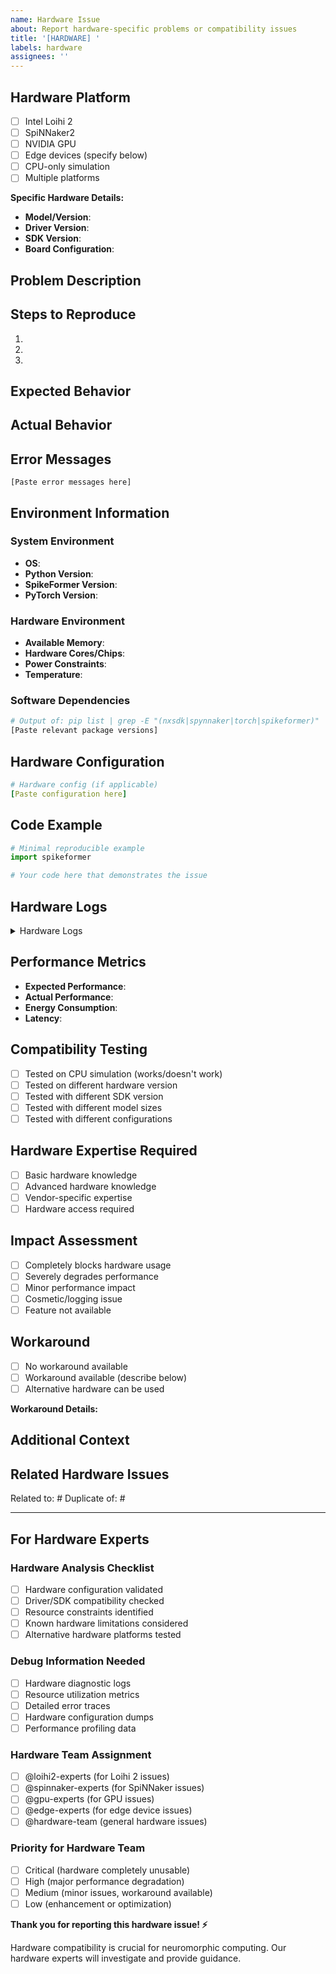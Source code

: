 ```yaml
---
name: Hardware Issue
about: Report hardware-specific problems or compatibility issues
title: '[HARDWARE] '
labels: hardware
assignees: ''
---
```


## Hardware Platform
<!-- Select the affected hardware platform -->
- [ ] Intel Loihi 2
- [ ] SpiNNaker2
- [ ] NVIDIA GPU
- [ ] Edge devices (specify below)
- [ ] CPU-only simulation
- [ ] Multiple platforms

**Specific Hardware Details:**
- **Model/Version**: 
- **Driver Version**: 
- **SDK Version**: 
- **Board Configuration**: 

## Problem Description
<!-- Clearly describe the hardware-related issue -->

## Steps to Reproduce
1. 
2. 
3. 

## Expected Behavior
<!-- What should happen on this hardware? -->

## Actual Behavior
<!-- What actually happens? -->

## Error Messages
<!-- Include full error messages, stack traces, and logs -->
```
[Paste error messages here]
```

## Environment Information
### System Environment
- **OS**: 
- **Python Version**: 
- **SpikeFormer Version**: 
- **PyTorch Version**: 

### Hardware Environment
- **Available Memory**: 
- **Hardware Cores/Chips**: 
- **Power Constraints**: 
- **Temperature**: 

### Software Dependencies
```bash
# Output of: pip list | grep -E "(nxsdk|spynnaker|torch|spikeformer)"
[Paste relevant package versions]
```

## Hardware Configuration
<!-- Include relevant hardware configuration files -->
```yaml
# Hardware config (if applicable)
[Paste configuration here]
```

## Code Example
<!-- Minimal code that reproduces the issue -->
```python
# Minimal reproducible example
import spikeformer

# Your code here that demonstrates the issue
```

## Hardware Logs
<!-- Include hardware-specific logs -->
<details>
<summary>Hardware Logs</summary>

```
[Paste logs here - may be large]
```
</details>

## Performance Metrics
<!-- If performance-related issue -->
- **Expected Performance**: 
- **Actual Performance**: 
- **Energy Consumption**: 
- **Latency**: 

## Compatibility Testing
<!-- What compatibility testing was done? -->
- [ ] Tested on CPU simulation (works/doesn't work)
- [ ] Tested on different hardware version
- [ ] Tested with different SDK version
- [ ] Tested with different model sizes
- [ ] Tested with different configurations

## Hardware Expertise Required
<!-- What level of hardware expertise is needed to debug this? -->
- [ ] Basic hardware knowledge
- [ ] Advanced hardware knowledge
- [ ] Vendor-specific expertise
- [ ] Hardware access required

## Impact Assessment
<!-- How does this affect users? -->
- [ ] Completely blocks hardware usage
- [ ] Severely degrades performance
- [ ] Minor performance impact
- [ ] Cosmetic/logging issue
- [ ] Feature not available

## Workaround
<!-- Is there a temporary workaround? -->
- [ ] No workaround available
- [ ] Workaround available (describe below)
- [ ] Alternative hardware can be used

**Workaround Details:**

## Additional Context
<!-- Any other context about the hardware issue -->

## Related Hardware Issues
<!-- Link to related hardware issues -->
Related to: #
Duplicate of: #

---

## For Hardware Experts

### Hardware Analysis Checklist
- [ ] Hardware configuration validated
- [ ] Driver/SDK compatibility checked  
- [ ] Resource constraints identified
- [ ] Known hardware limitations considered
- [ ] Alternative hardware platforms tested

### Debug Information Needed
- [ ] Hardware diagnostic logs
- [ ] Resource utilization metrics
- [ ] Detailed error traces
- [ ] Hardware configuration dumps
- [ ] Performance profiling data

### Hardware Team Assignment
- [ ] @loihi2-experts (for Loihi 2 issues)
- [ ] @spinnaker-experts (for SpiNNaker issues)  
- [ ] @gpu-experts (for GPU issues)
- [ ] @edge-experts (for edge device issues)
- [ ] @hardware-team (general hardware issues)

### Priority for Hardware Team
- [ ] Critical (hardware completely unusable)
- [ ] High (major performance degradation) 
- [ ] Medium (minor issues, workaround available)
- [ ] Low (enhancement or optimization)

**Thank you for reporting this hardware issue! ⚡**

Hardware compatibility is crucial for neuromorphic computing. Our hardware experts will investigate and provide guidance.